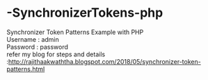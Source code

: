 # -SynchronizerTokens-php
 Synchronizer Token Patterns Example with PHP<br>
Username : admin<br>
Password : password<br>
refer my blog for steps and details :http://rajithaakwaththa.blogspot.com/2018/05/synchronizer-token-patterns.html
